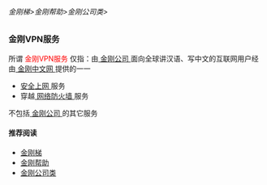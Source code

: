 ###### 金刚梯>金刚帮助>金刚公司类>
### 金刚VPN服务
所谓<font color="Red"> 金刚VPN服务 </font>仅指：由[ 金刚公司 ](https://github.com/a2zitpro/web/blob/master/a2zitpro.md)面向全球讲汉语、写中文的互联网用户经由[ 金刚中文网 ](https://github.com/a2zitpro/web/blob/master/kksitecn.md)提供的一一
- [ 安全上网 ](https://github.com/a2zitpro/web/blob/master/valueofkkproducts&services.md)服务
- 穿越[ 网络防火墙 ](https://github.com/a2zitpro/web/blob/master/firewall.md)服务

不包括[ 金刚公司 ](https://github.com/a2zitpro/web/blob/master/a2zitpro.md)的其它服务

#### 推荐阅读
- [金刚梯](https://github.com/a2zitpro/web/blob/master/dlb.md)
- [金刚帮助](https://github.com/a2zitpro/web/blob/master/list_helpkkvpn.md)
- [金刚公司类](https://github.com/a2zitpro/web/blob/master/list_a2zitpro.md)
